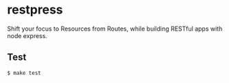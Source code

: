 restpress
=========

Shift your focus to Resources from Routes, while building RESTful apps with node express.


## Test

    $ make test
